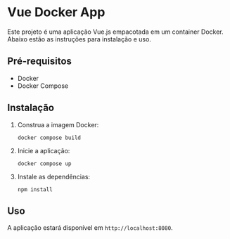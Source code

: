 # Vue Docker App

Este projeto é uma aplicação Vue.js empacotada em um container Docker. Abaixo estão as instruções para instalação e uso.

## Pré-requisitos

- Docker
- Docker Compose

## Instalação

1. Construa a imagem Docker:

   ```
   docker compose build
   ```

2. Inicie a aplicação:

   ```
   docker compose up
   ```

3. Instale as dependências:

   ```
   npm install
   ```

## Uso

A aplicação estará disponível em `http://localhost:8080`.

